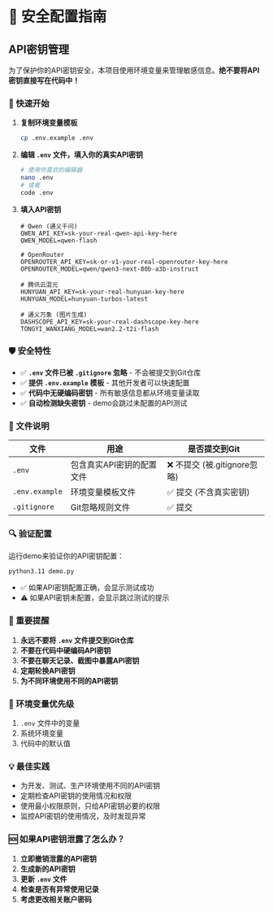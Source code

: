 # 🔐 安全配置指南

## API密钥管理

为了保护你的API密钥安全，本项目使用环境变量来管理敏感信息。**绝不要将API密钥直接写在代码中！**

### 🚀 快速开始

1. **复制环境变量模板**
   ```bash
   cp .env.example .env
   ```

2. **编辑 `.env` 文件，填入你的真实API密钥**
   ```bash
   # 使用你喜欢的编辑器
   nano .env
   # 或者
   code .env
   ```

3. **填入API密钥**
   ```env
   # Qwen (通义千问)
   QWEN_API_KEY=sk-your-real-qwen-api-key-here
   QWEN_MODEL=qwen-flash
   
   # OpenRouter
   OPENROUTER_API_KEY=sk-or-v1-your-real-openrouter-key-here
   OPENROUTER_MODEL=qwen/qwen3-next-80b-a3b-instruct
   
   # 腾讯云混元
   HUNYUAN_API_KEY=sk-your-real-hunyuan-key-here
   HUNYUAN_MODEL=hunyuan-turbos-latest
   
   # 通义万象 (图片生成)
   DASHSCOPE_API_KEY=sk-your-real-dashscope-key-here
   TONGYI_WANXIANG_MODEL=wan2.2-t2i-flash
   ```

### 🛡️ 安全特性

- ✅ **`.env` 文件已被 `.gitignore` 忽略** - 不会被提交到Git仓库
- ✅ **提供 `.env.example` 模板** - 其他开发者可以快速配置
- ✅ **代码中无硬编码密钥** - 所有敏感信息都从环境变量读取
- ✅ **自动检测缺失密钥** - demo会跳过未配置的API测试

### 📁 文件说明

| 文件 | 用途 | 是否提交到Git |
|------|------|---------------|
| `.env` | 包含真实API密钥的配置文件 | ❌ 不提交 (被.gitignore忽略) |
| `.env.example` | 环境变量模板文件 | ✅ 提交 (不含真实密钥) |
| `.gitignore` | Git忽略规则文件 | ✅ 提交 |

### 🔍 验证配置

运行demo来验证你的API密钥配置：

```bash
python3.11 demo.py
```

- ✅ 如果API密钥配置正确，会显示测试成功
- ⚠️ 如果API密钥未配置，会显示跳过测试的提示

### 🚨 重要提醒

1. **永远不要将 `.env` 文件提交到Git仓库**
2. **不要在代码中硬编码API密钥**
3. **不要在聊天记录、截图中暴露API密钥**
4. **定期轮换API密钥**
5. **为不同环境使用不同的API密钥**

### 🔄 环境变量优先级

1. `.env` 文件中的变量
2. 系统环境变量
3. 代码中的默认值

### 💡 最佳实践

- 为开发、测试、生产环境使用不同的API密钥
- 定期检查API密钥的使用情况和权限
- 使用最小权限原则，只给API密钥必要的权限
- 监控API密钥的使用情况，及时发现异常

### 🆘 如果API密钥泄露了怎么办？

1. **立即撤销泄露的API密钥**
2. **生成新的API密钥**
3. **更新 `.env` 文件**
4. **检查是否有异常使用记录**
5. **考虑更改相关账户密码**
